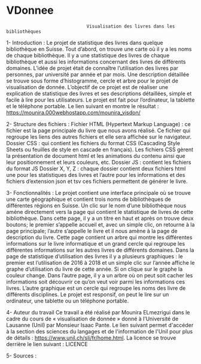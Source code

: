 # VDonnee
                                  Visualisation des livres dans les bibliothèques
1-	Introduction :
Le projet de statistique des livres dans quelque bibliothèque en Suisse. Tout d’abord, on trouve une carte où il y a les noms de chaque bibliothèque. Il y a une statistique des livres de chaque bibliothèque et aussi les informations concernant des livres de différents domaines.
L’idée de projet était de connaître l’utilisation des livres par personnes, par université par année et par mois. Une description détaillée se trouve sous forme d’histogramme, cercle et arbre pour le projet de visualisation de donnée.
L’objectif de ce projet est de réaliser une explication de statistique des livres et ses descriptions détaillées, simple et facile à lire pour les utilisateurs. 
Le projet est fait pour l’ordinateur, la tablette et le téléphone portable.
     Le lien suivant en montre le résultat : https://mounira.000webhostapp.com/mounira_visdon/
     
     
2-	Structure des fichiers : 
Fichier HTML (Hypertext Markup Language) : ce fichier est la page principale du livre que nous avons réalisé. Ce fichier qui regroupe les liens des autres fichiers et elle sera affichée sur le navigateur.
Dossier CSS : qui contient les fichiers du format CSS (Cascading Style Sheets ou feuilles de style en cascade en français). Les fichiers CSS gèrent la présentation de document html et les animations du contenu ainsi que leur positionnement et leurs couleurs, etc.
Dossier JS : contient les fichiers du format JS
Dossier X, Y, Z : chaque dossier contient deux fichiers html une pour les statistiques des livres et l’autre pour les informations et des fichiers d’extension json et tsv ces fichiers permettent de générer le livre.

3-	Fonctionnalités :
Le projet contient une interface principale où se trouve une carte géographique et contient trois noms de bibliothèques de différentes régions en Suisse. Un clic sur le nom d’une bibliothèque nous amène directement vers la page qui contient le statistique de livres de cette bibliothèque. Dans cette page, il y a un titre en haut et après on trouve deux boutons; le premier s’appelle accueil et, avec un simple clic, on retourne à la page principale; l’autre s’appelle le livre et il nous amène à la page de description du livre. Cette page contient un arbre qui montre les différentes informations sur le livre informatique et un grand cercle qui regroupe les différentes informations sur les autres livres de différents domaines.
Dans la page de statistique d’utilisation des livres il y a plusieurs graphiques : le premier est l’utilisation de 2016 à 2018 et un simple clic sur l’année affiche le graphe d’utilisation du livre de cette année. Si on clique sur le graphe la couleur change. Dans l’autre page, il y a un arbre où on peut soit cacher les informations soit découvrir ce qu’on veut voir parmi les informations ces livres. L’autre graphique est un cercle qui regroupe les noms des livre de différents disciplines. Le projet est responsif, on peut le lire sur un ordinateur, une tablette ou un téléphone portable.

4-	Auteur du travail
Ce travail a été réalisé par Mounira ELmezrigui dans le cadre du cours de « visualisation de donnée » donné à l’Université de Lausanne (Unil) par Monsieur Isaac Pante. Le lien suivant permet d'accéder à la section des sciences du langages et de l'information de l'Unil pour plus de détails : https://www.unil.ch/sli/fr/home.html.
La licence se trouve derrière le lien suivant : LICENCE

5-	 Sources :
